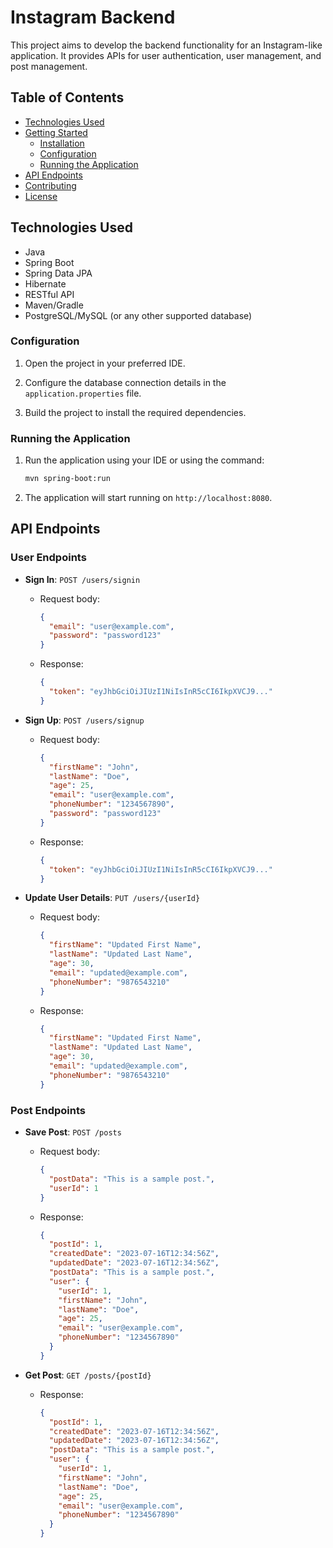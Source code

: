 

# Instagram Backend

This project aims to develop the backend functionality for an Instagram-like application. It provides APIs for user authentication, user management, and post management.

## Table of Contents

- [Technologies Used](#technologies-used)
- [Getting Started](#getting-started)
  - [Installation](#installation)
  - [Configuration](#configuration)
  - [Running the Application](#running-the-application)
- [API Endpoints](#api-endpoints)
- [Contributing](#contributing)
- [License](#license)

## Technologies Used

- Java
- Spring Boot
- Spring Data JPA
- Hibernate
- RESTful API
- Maven/Gradle
- PostgreSQL/MySQL (or any other supported database)


### Configuration

1. Open the project in your preferred IDE.

2. Configure the database connection details in the `application.properties` file.

3. Build the project to install the required dependencies.

### Running the Application

1. Run the application using your IDE or using the command:

   ```bash
   mvn spring-boot:run
   ```

2. The application will start running on `http://localhost:8080`.

## API Endpoints

### User Endpoints

- **Sign In**: `POST /users/signin`
  - Request body:
    ```json
    {
      "email": "user@example.com",
      "password": "password123"
    }
    ```
  - Response:
    ```json
    {
      "token": "eyJhbGciOiJIUzI1NiIsInR5cCI6IkpXVCJ9..."
    }
    ```

- **Sign Up**: `POST /users/signup`
  - Request body:
    ```json
    {
      "firstName": "John",
      "lastName": "Doe",
      "age": 25,
      "email": "user@example.com",
      "phoneNumber": "1234567890",
      "password": "password123"
    }
    ```
  - Response:
    ```json
    {
      "token": "eyJhbGciOiJIUzI1NiIsInR5cCI6IkpXVCJ9..."
    }
    ```

- **Update User Details**: `PUT /users/{userId}`
  - Request body:
    ```json
    {
      "firstName": "Updated First Name",
      "lastName": "Updated Last Name",
      "age": 30,
      "email": "updated@example.com",
      "phoneNumber": "9876543210"
    }
    ```
  - Response:
    ```json
    {
      "firstName": "Updated First Name",
      "lastName": "Updated Last Name",
      "age": 30,
      "email": "updated@example.com",
      "phoneNumber": "9876543210"
    }
    ```

### Post Endpoints

- **Save Post**: `POST /posts`
  - Request body:
    ```json
    {
      "postData": "This is a sample post.",
      "userId": 1
    }
    ```
  - Response:
    ```json
    {
      "postId": 1,
      "createdDate": "2023-07-16T12:34:56Z",
      "updatedDate": "2023-07-16T12:34:56Z",
      "postData": "This is a sample post.",
      "user": {
        "userId": 1,
        "firstName": "John",
        "lastName": "Doe",
        "age": 25,
        "email": "user@example.com",
        "phoneNumber": "1234567890"
      }
    }
    ```

- **Get Post**: `GET /posts/{postId}`
  - Response:
    ```json
    {
      "postId": 1,
      "createdDate": "2023-07-16T12:34:56Z",
      "updatedDate": "2023-07-16T12:34:56Z",
      "postData": "This is a sample post.",
      "user": {
        "userId": 1,
        "firstName": "John",
        "lastName": "Doe",
        "age": 25,
        "email": "user@example.com",
        "phoneNumber": "1234567890"
      }
    }
    ```

